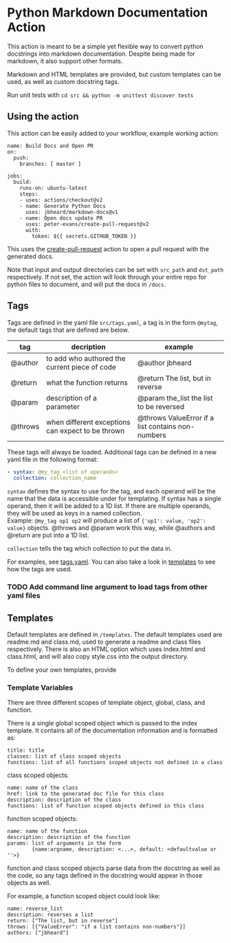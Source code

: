 # Python Markdown Documentation Action

This action is meant to be a simple yet flexible way to convert python docstrings into markdown documentation.
Despite being made for markdown, it also support other formats. 

Markdown and HTML templates are provided, but custom templates can be used, as well as custom docstring tags.

Run unit tests with `cd src && python -m unittest discover tests`

## Using the action

This action can be easily added to your workflow, example working action:

```
name: Build Docs and Open PR
on:
  push:
    branches: [ master ]

jobs:
  build:
    runs-on: ubuntu-latest
    steps:
    - uses: actions/checkout@v2
    - name: Generate Python Docs
      uses: jbheard/markdown-docs@v1
    - name: Open docs update PR
      uses: peter-evans/create-pull-request@v2
      with:
        token: ${{ secrets.GITHUB_TOKEN }}
```

This uses the [create-pull-request](https://github.com/marketplace/actions/create-pull-request) action to open a pull request with the generated docs.

Note that input and output directories can be set with `src_path` and `dst_path` respectively. If not set, the action will look through your entire repo for python files to document, and will put the docs in `/docs`.

## Tags

Tags are defined in the yaml file `src/tags.yaml`, a tag is in the form `@mytag`, the default tags that are defined are below.

tag | decription | example
--- | --- | ---
@author | to add who authored the current piece of code | @author jbheard
@return | what the function returns | @return The list, but in reverse
@param | description of a parameter | @param the_list the list to be reversed
@throws | when different exceptions can expect to be thrown | @throws ValueError if a list contains non-numbers


These tags will always be loaded. Additional tags can be defined in a new yaml file in the following format:

```yaml
- syntax: @my_tag <list of operands>
  collection: collection_name
```

`syntax` defines the syntax to use for the tag, and each operand will be the name that the data is accessible under for templating. If syntax has a single operand, then it will be added to a 1D list. If there are multiple operands, they will be used as keys in a named collection.  
Example: `@my_tag op1 op2` will produce a list of `{'op1': value, 'op2': value}` objects. @throws and @param work this way, while @authors and @return are put into a 1D list.

`collection` tells the tag which collection to put the data in.

For examples, see [tags.yaml](src/tags.yaml). You can also take a look in [templates](/templates) to see how the tags are used.

### TODO Add command line argument to load tags from other yaml files


## Templates

Default templates are defined in `/templates`. 
The default templates used are readme.md and class.md, used to generate a readme and class files respectively. There is also an HTML option which uses index.html and class.html, and will also copy style.css into the output directory.

To define your own templates, provide 

### Template Variables

There are three different scopes of template object, global, class, and function.

There is a single global scoped object which is passed to the index template. It contains all of the documentation information and is formatted as:

```
title: title 
classes: list of class scoped objects
functions: list of all functions scoped objects not defined in a class
```

class scoped objects:
```
name: name of the class
href: link to the generated doc file for this class
description: description of the class
functions: list of function scoped objects defined in this class
```

function scoped objects:
```
name: name of the function
description: description of the function
params: list of arguments in the form 
        {name:argname, description: <...>, default: <defaultvalue or ''>}
```

function and class scoped objects parse data from the docstring as well as the code, so any tags defined in the docstring would appear in those objects as well.

For example, a function scoped object could look like:
```
name: reverse_list
description: reverses a list
return: ["The list, but in reverse"]
throws: [{"ValueError": "if a list contains non-numbers"}]
authors: ["jbheard"]
```
